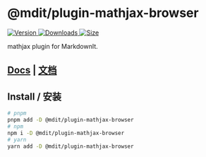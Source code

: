 # @mdit/plugin-mathjax-browser

[![Version](https://img.shields.io/npm/v/@mdit/plugin-mathjax-browser.svg?style=flat-square&logo=npm) ![Downloads](https://img.shields.io/npm/dm/@mdit/plugin-mathjax-browser.svg?style=flat-square&logo=npm) ![Size](https://img.shields.io/bundlephobia/min/@mdit/plugin-mathjax-browser?style=flat-square&logo=npm)](https://www.npmjs.com/package/@mdit/plugin-mathjax-browser)

mathjax plugin for MarkdownIt.

## [Docs](https://mdit-plugins.github.io/mathjax.html) | [文档](https://mdit-plugins.github.io/zh/mathjax.html)

## Install / 安装

```bash
# pnpm
pnpm add -D @mdit/plugin-mathjax-browser
# npm
npm i -D @mdit/plugin-mathjax-browser
# yarn
yarn add -D @mdit/plugin-mathjax-browser
```
